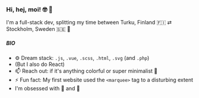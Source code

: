 ### Hi, hej, moi! 🤓 👋

I'm a full-stack dev, splitting my time between Turku, Finland 🇫🇮 ⇄ Stockholm, Sweden 🇸🇪 🚢

##### BIO
- ⚙️ Dream stack: `.js`, `.vue`, `.scss`, `.html`, `.svg` (and `.php`)
- (But I also do React)
- 📫 Reach out: if it's anything colorful or super minimalist 💅 
- ⚡ Fun fact: My first website used the `<marquee>` tag to a disturbing extent
- I'm obsessed with 🍅 and 🍝

